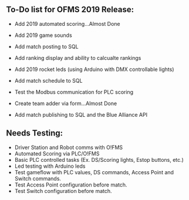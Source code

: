 ## To-Do list for OFMS 2019 Release:

- Add 2019 automated scoring...Almost Done

- Add 2019 game sounds

- Add match posting to SQL

- Add ranking display and ability to calcualte rankings

- Add 2019 rocket leds (using Arduino with DMX controllable lights)

- Add match schedule to SQL 

- Test the Modbus communication for PLC scoring

- Create team adder via form...Almost Done

- Add match publishing to SQL and the Blue Alliance API

## Needs Testing:
- Driver Station and Robot comms with O!FMS
- Automated Scoring via PLC/O!FMS
- Basic PLC controlled tasks (Ex. DS/Scoring lights, Estop buttons, etc.)
- Led testing with Arduino leds
- Test gameflow with PLC values, DS commands, Access Point and Switch commands. 
- Test Access Point configuration before match.
- Test Switch configuration before match.
